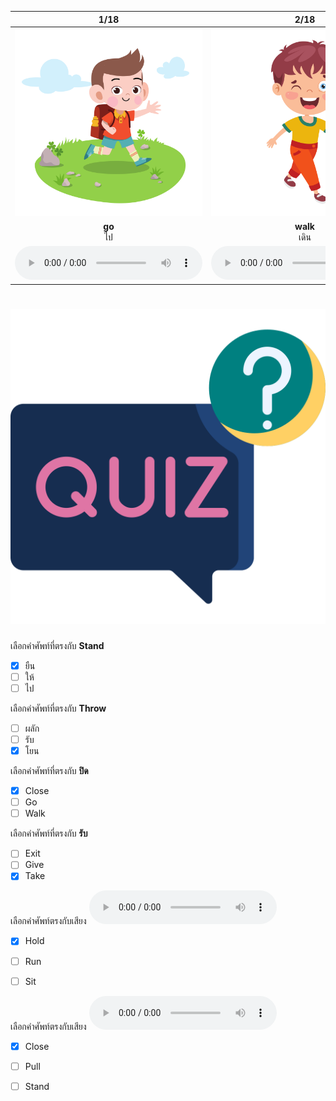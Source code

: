 <div class="carrousel">


|1/18|2/18|3/18|4/18|5/18|6/18|7/18|8/18|9/18|10/18|11/18|12/18|13/18|14/18|15/18|16/18|17/18|18/18|
| :----: | :----: | :----: | :----: | :----: | :----: | :----: | :----: | :----: | :----: | :----: | :----: | :----: | :----: | :----: | :----: | :----: | :----: |
|![](/media/img/motion__go.svg)|![](/media/img/motion__walk.svg)|![](/media/img/motion__run.svg)|![](/media/img/motion__jump.svg)|![](/media/img/motion__stop.svg)|![](/media/img/motion__stand.svg)|![](/media/img/motion__sit.svg)|![](/media/img/motion__close.svg)|![](/media/img/motion__open.svg)|![](/media/img/motion__entrance.svg)|![](/media/img/motion__exit.svg)|![](/media/img/motion__give.svg)|![](/media/img/motion__take.svg)|![](/media/img/motion__push.svg)|![](/media/img/motion__pull.svg)|![](/media/img/motion__catch.svg)|![](/media/img/motion__throw.svg)|![](/media/img/motion__hold.svg)|
|**go**<br>ไป|**walk**<br>เดิน|**run**<br>วิ่ง|**jump**<br>กระโดด|**stop**<br>หยุด|**stand**<br>ยืน|**sit**<br>นั่ง|**close**<br>ปิด|**open**<br>เปิด|**entrance**<br>เข้า|**exit**<br>ออก|**give**<br>ให้|**take**<br>รับ|**push**<br>ผลัก|**pull**<br>ดึง|**catch**<br>จับ/คว้า|**throw**<br>โยน|**hold**<br>ถือค้างไว้|
|![](/media/audio/go.mp3)|![](/media/audio/walk.mp3)|![](/media/audio/run.mp3)|![](/media/audio/jump.mp3)|![](/media/audio/stop.mp3)|![](/media/audio/stand.mp3)|![](/media/audio/sit.mp3)|![](/media/audio/close.mp3)|![](/media/audio/open.mp3)|![](/media/audio/entrance.mp3)|![](/media/audio/exit.mp3)|![](/media/audio/give.mp3)|![](/media/audio/take.mp3)|![](/media/audio/push.mp3)|![](/media/audio/pull.mp3)|![](/media/audio/catch.mp3)|![](/media/audio/throw.mp3)|![](/media/audio/hold.mp3)|

</div>



# ![icon](/media/icons/quiz.svg) 


 เลือกคำศัพท์ที่ตรงกับ **Stand**
 - [x] ยืน
 - [ ] ให้
 - [ ] ไป

 เลือกคำศัพท์ที่ตรงกับ **Throw**
 - [ ] ผลัก
 - [ ] รับ
 - [x] โยน

 เลือกคำศัพท์ที่ตรงกับ **ปิด**
 - [x] Close
 - [ ] Go
 - [ ] Walk

 เลือกคำศัพท์ที่ตรงกับ **รับ**
 - [ ] Exit
 - [ ] Give
 - [x] Take

เลือกคำศัพท์ตรงกับเสียง ![](/media/audio/hold.mp3) 
 - [x] Hold
 - [ ] Run
 - [ ] Sit


เลือกคำศัพท์ตรงกับเสียง ![](/media/audio/close.mp3) 
 - [x] Close
 - [ ] Pull
 - [ ] Stand


